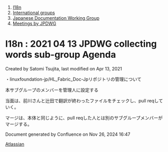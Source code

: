1. [I18n](index.html)
2. [International groups](International-groups_22970373.html)
3. [Japanese Documentation Working Group](Japanese-Documentation-Working-Group_22970444.html)
4. [Meetings by JPDWG](Meetings-by-JPDWG_22970537.html)

# I18n : 2021 04 13 JPDWG collecting words sub-group Agenda

Created by Satomi Tsujita, last modified on Apr 13, 2021

・linuxfoundation-jp/HL\_Fabric\_Doc-Jpリポジトリの管理について

本サブグループのメンバーを管理人に設定する

当面は、前川さんと辻田で翻訳が終わったファイルをチェックし、pull reqしていく。

マージは、本体と同じように、pull reqした人とは別のサブグループメンバーがマージする。

Document generated by Confluence on Nov 26, 2024 16:47

[Atlassian](http://www.atlassian.com/)
